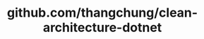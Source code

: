 ---
layout: post
title: github.com/thangchung/clean-architecture-dotnet
categories: link
tags: [انگلیسی, گیت‌هاب, برنامه‌نویسی]
---